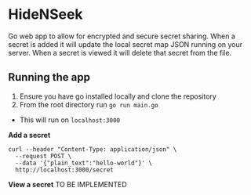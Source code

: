 # HideNSeek

Go web app to allow for encrypted and secure secret sharing. When a secret is added it will update the local secret map JSON running on your server. When a secret is viewed it will delete that secret from the file.

## Running the app
1. Ensure you have go installed locally and clone the repository
2. From the root directory run `go run main.go`
  - This will run on `localhost:3000`

**Add a secret**
```
curl --header "Content-Type: application/json" \
  --request POST \
  --data '{"plain_text":"hello-world"}' \
  http://localhost:3000/secret
```
**View a secret**
TO BE IMPLEMENTED